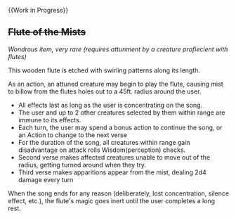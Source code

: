 {{Work in Progress}}

## ~~Flute of the Mists~~

_Wondrous item, very rare (requires attunment by a creature profiecient with flutes)_

This wooden flute is etched with swirling patterns along its length.

As an action, an attuned creature may begin to play the flute, causing mist to billow from the flutes holes out to a 45ft. radius around the user.
- All effects last as long as the user is concentrating on the song.
- The user and up to 2 other creatures selected by them within range are immune to its effects.
- Each turn, the user may spend a bonus action to continue the song, or an Action to change to the next verse
- For the duration of the song, all creatures within range gain disadvantage on attack rolls Wisdom(perception) checks.
- Second verse makes affected creatures unable to move out of the radius, getting turned around when they try.
- Third verse makes apparitions appear from the mist, dealing 2d4 damage every turn

When the song ends for any reason (deliberately, lost concentration, silence effect, etc.), the flute's magic goes inert until the user completes a long rest.
